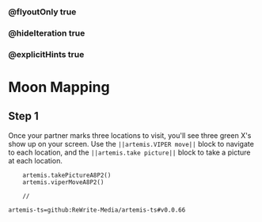 ### @flyoutOnly true
### @hideIteration true
### @explicitHints true

# Moon Mapping

## Step 1
Once your partner marks three locations to visit, you'll see three green X's show up on your screen. Use the ``||artemis.VIPER move||`` block to navigate to each location, and the ``||artemis.take picture||`` block to take a picture at each location.

```ghost
    artemis.takePictureA8P2()
    artemis.viperMoveA8P2()
```
```template
    //
```

```package
artemis-ts=github:ReWrite-Media/artemis-ts#v0.0.66
```